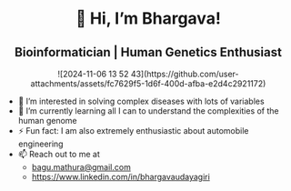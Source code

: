 <h1 align="center">👋 Hi, I’m Bhargava!</h1>
<h2 align="center">Bioinformatician | Human Genetics Enthusiast</h2>

<div align="center">
  ![2024-11-06 13 52 43](https://github.com/user-attachments/assets/fc7629f5-1d6f-400d-afba-e2d4c2921172)
</div>

- 👀 I’m interested in solving complex diseases with lots of variables
- 🌱 I’m currently learning all I can to understand the complexities of the human genome
- ⚡ Fun fact: I am also extremely enthusiastic about automobile engineering
- 📫 Reach out to me at
  - bagu.mathura@gmail.com
  - https://www.linkedin.com/in/bhargavaudayagiri
